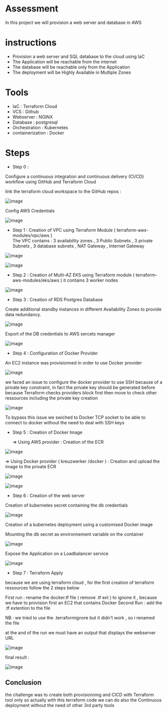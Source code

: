 # Assessment
In this project we will provision a web server and database in AWS
# instructions
- Provision a web server and SQL database to the cloud using IaC
- The Application will be reachable from the internet 
- The database will be reachable only  from the Application 
- The deployment will be Highly Available in Multiple Zones

# Tools
- IaC : Terraform Cloud
- VCS : Github
- Webserver :  NGINX
- Database : postgresql
- Orchestration : Kubernetes
- containerization : Docker 

# Steps



- Step 0 : 

Configure a continuous integration and continuous delivery (CI/CD) workflow using GitHub and Terraform Cloud 

link the terraform cloud workspace to the GitHub repos : 
  

![image](https://user-images.githubusercontent.com/65364422/171991508-689702a5-977f-466a-a57b-66f8833d0d20.png)
  
  
Config AWS Credentials 

![image](https://user-images.githubusercontent.com/65364422/171991632-cd49d0c0-2a55-4482-a097-3195f29beab1.png)


- Step 1 : Creation of VPC  using Terraform Module ( terraform-aws-modules/vpc/aws )  
  The VPC contains : 
    3 availability zones
    , 3 Public Subnets
    , 3 private Subnets 
    , 3 database subnets 
    , NAT Gateway
    , Internet Gateway 
    
    
 ![image](https://user-images.githubusercontent.com/65364422/171838894-f1af0360-6237-4282-b012-468647ac4d81.png)
 
 ![image](https://user-images.githubusercontent.com/65364422/171839034-5703d7be-8f0e-42df-ab88-d86f17a68213.png)

- Step 2 : Creation of Multi-AZ EKS using Terraform module ( terraform-aws-modules/eks/aws )
 it contains 3 worker nodes 
 
 ![image](https://user-images.githubusercontent.com/65364422/171842172-496d2f3d-ee8e-4ff6-a492-e8de534a352a.png)

 
- Step 3 : Creation of RDS Postgres Database 

Create  additional standby instances in  different Availability Zones  to provide data redundancy.

![image](https://user-images.githubusercontent.com/65364422/171841155-22dffc30-996f-4911-9972-5a4dcea58646.png)

Export of the DB credentials to AWS sercets manager 

![image](https://user-images.githubusercontent.com/65364422/171952451-5d73d5d4-7ab9-4046-b86f-6d34218a162d.png)

- Step 4 : Configuration of Docker Provider

 An EC2 instance was provisionned in order to use Docker provider 
 
 ![image](https://user-images.githubusercontent.com/65364422/171954501-48065ada-2551-4301-8d16-8dc5269ae9de.png)

we faced an issue to configure the docker provider to use SSH because of a private key constraint, in fact the private key should be generated before because  Terraform checks providers block first then move to check other ressources including the private key creation 

![image](https://user-images.githubusercontent.com/65364422/171956083-4990a18d-f71a-43be-9625-1f2a4e741e6c.png)

To bypass this issue we swiched to Docker TCP socket to be able to connect to docker without the need to deal with SSH keys


- Step 5 : Creation of Docker Image

    => Using AWS provider : 
      Creation of the ECR 
   
 ![image](https://user-images.githubusercontent.com/65364422/171950519-e05dde93-6cc4-468b-a0ef-bff84d027ec6.png)

   => Using Docker provider ( kreuzwerker /docker ) : 
      Creation and upload the image to the private ECR 
 

      
   ![image](https://user-images.githubusercontent.com/65364422/171950921-43df3d8c-d7d9-45a0-8d68-71779c5cd97a.png)

      
  ![image](https://user-images.githubusercontent.com/65364422/171950768-120d4e72-e59d-4235-8dc9-7cda9e2b3765.png)

 

- Step 6 : Creation of the web server 

 Creation of kubernetes secret containing the db credentials 

![image](https://user-images.githubusercontent.com/65364422/171952751-3a1d7dd5-4180-4562-b44d-47f3d12ad42c.png)

 Creation of a kubernetes deployment using a customised Docker image 
 
 Mounting the db secret as environnement variable on the container 
 
 ![image](https://user-images.githubusercontent.com/65364422/171953117-c548ae68-99c4-49f4-8dde-df8137deee43.png)
 
 Expose the Application on a Loadbalancer service
 
 ![image](https://user-images.githubusercontent.com/65364422/171953830-e648df84-c782-4610-a11d-56e052e27834.png)
 
  - Step 7 : Terraform Apply
 
 because we are  using terraform cloud , for the first creation of terraform ressources  follow the 2 steps below 
   
  First run : rename the docker.tf file ( remove .tf ext ) to ignone it ,   because we have to provision first an EC2 that contains Docker
  Second Run : add the .tf extention to the file 
  
  NB : we tried to use the .terraformignore but it didn't work , so i renamed the file 
   
  
  at the and of the run we must have an output that displays the webserver URL
  
  ![image](https://user-images.githubusercontent.com/65364422/172028612-73760f09-d247-4851-beca-241b79d2f97c.png)

  
  final result : 
  
  ![image](https://user-images.githubusercontent.com/65364422/172052883-9428a21f-e5a1-4a90-a00d-4a2a649917cb.png)

  
  
  ## Conclusion 
  the challenge was to create both provisionning and CICD with Terraform tool only
  so actually with this terraform code we can do also the Continuous deployment without the need of other 3rd party tools 
  
 


 
 






